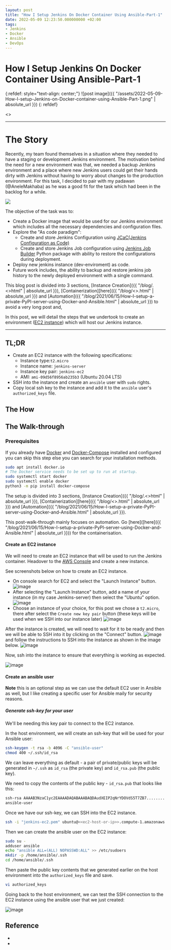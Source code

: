 ```yaml
---
layout: post
title: "How I Setup Jenkins On Docker Container Using Ansible-Part-1"
date: 2022-05-09 12:23:50.000000000 +02:00
tags:
- Jenkins
- Docker
- Ansible
- DevOps
---
```

# How I Setup Jenkins On Docker Container Using Ansible-Part-1

{:refdef: style="text-align: center;"}
![post image]({{ "/assets/2022-05-09-How-I-setup-Jenkins-on-Docker-container-using-Ansible-Part-1.png" | absolute_url }})
{: refdef}

<<TIME TO READ>>

---

# The Story

Recently, my team found themselves in a situation where they needed to have a staging or development Jenkins environment. The motivation behind the need for a new environment was that, we needed a backup Jenkins environment and a place where new Jenkins users could get their hands dirty with Jenkins without having to worry about changes to the production environment.
For this task, I decided to pair with my padawan (@AneleMakhaba) as he was a good fit for the task which had been in the backlog for a while.

![](https://user-images.githubusercontent.com/7910856/122241859-29ca4b00-cec3-11eb-94ca-ba484c3bb733.png)

The objective of the task was to:

- Create a Docker image that would be used for our Jenkins environment which includes all the necessary dependencies and configuration files.
- Explore the "As code paradigm":
  - Create and store Jenkins Configuration using [JCaC(Jenkins Configuration as Code)](https://www.jenkins.io/projects/jcasc/)
  - Create and store Jenkins Job configuration using [Jenkins Job Builder](https://jenkins-job-builder.readthedocs.io/en/latest/) Python package with ability to restore the configurations during deployment.
- Deploy new jenkins instance (dev-enviroment) as code.
- Future work includes, the ability to backup and restore jenkins job history to the newly deployed environment with a single command.

This blog post is divided into 3 sections, [Instance Creation]({{ "/blog/.<>html" | absolute_url }}), [Containerization][here]({{ "/blog/<>.html" | absolute_url }}) and [Automation]({{ "/blog/2021/06/15/How-I-setup-a-private-PyPI-server-using-Docker-and-Ansible.html" | absolute_url }}) to avoid a very long post and,

In this post, we will detail the steps that we undertook to create an environment ([EC2 instance](https://aws.amazon.com/ec2/instance-types/)) which will host our Jenkins instance.

<!-- In this post, we will detail the steps we took to create the environment and deploy it as code on an [EC2 instance](https://aws.amazon.com/ec2/instance-types/) using Ansible. -->

---

## TL;DR

- Create an EC2 instance with the following specifications:
  - Instance type:`t2.micro`
  - Instance name: `jenkins-server`
  - Instance key pair: `jenkins-ec2`
  - AMI: `ami-09d56f8956ab235b3` (Ubuntu 20.04 LTS)
- SSH into the instance and create an `ansible` user with `sudo` rights.
- Copy local ssh key to the instance and add it to the `ansible` user's `authorized_keys` file.

## The How

## The Walk-through

### Prerequisites

If you already have [Docker](https://docs.docker.com/get-docker/) and [Docker-Compose]() installed and configured you can skip this step else you can search for your installation methods.

```bash
sudo apt install docker.io
# The Docker service needs to be set up to run at startup.
sudo systemctl start docker
sudo systemctl enable docker
python3 -m pip install docker-compose
```

The setup is divided into 3 sections, [Instance Creation]({{ "/blog/.<>html" | absolute_url }}), [Containerization][here]({{ "/blog/<>.html" | absolute_url }}) and [Automation]({{ "/blog/2021/06/15/How-I-setup-a-private-PyPI-server-using-Docker-and-Ansible.html" | absolute_url }}).

This post-walk-through mainly focuses on automation. Go [here]([here]({{ "/blog/2021/06/15/How-I-setup-a-private-PyPI-server-using-Docker-and-Ansible.html" | absolute_url }})) for the containerisation.

#### Create an EC2 instance

We will need to create an EC2 instance that will be used to run the Jenkins container. Headover to the [AWS Console](https://console.aws.amazon.com/ec2/) and create a new instance.

See screenshots below on how to create an EC2 instance.

- On console search for EC2 and select the "Launch Instance" button.
![image](https://user-images.githubusercontent.com/7910856/167109925-8509860a-1ee5-436c-8892-5a320827d41f.png)
- After selecting the "Launch Instance" button, add a name of your instance (in my case Jenkins-server) then select the "Ubuntu" option.
![image](https://user-images.githubusercontent.com/7910856/167110033-a0953334-0a0b-406e-8168-f431624cb121.png)
- Choose an instance of your choice, for this post we chose a `t2.micro`, there after select the `Create new key pair` button (these keys will be used when we SSH into our instance later)
![image](https://user-images.githubusercontent.com/7910856/167110250-17cdc8d8-38be-418a-8ecc-f528df8bf361.png)

After the instance is created, we will need to wait for it to be ready and then we will be able to SSH into it by clicking on the "Connect" button.
![image](https://user-images.githubusercontent.com/7910856/167112330-f82f2df3-0f25-408a-af39-fb67a87e66db.png)
and follow the instructions to SSH into the instance as shown in the image below.
![image](https://user-images.githubusercontent.com/7910856/167112430-d48bac13-f099-425a-ba6c-7d5e41dcc0e0.png)

Now, ssh into the instance to ensure that everything is working as expected.

![image](https://user-images.githubusercontent.com/7910856/167112879-30d25b3f-c232-4f11-bf90-38eea7ce45c3.png)

#### Create an ansible user

**Note** this is an optional step as we can use the default EC2 user in Ansible as well, but I like creating a specific user for Ansible maily for security reasons.

##### Generate ssh-key for your user

We'll be needing this key pair to connect to the EC2 instance.

In the host environment, we will create an ssh-key that will be used for your Ansible user:

```bash
ssh-keygen -t rsa -b 4096 -C "ansible-user"
chmod 400 ~/.ssh/id_rsa
```

We can leave everything as default - a pair of private/public keys will be generated in `~/.ssh` as `id_rsa` (the private key) and `id_rsa.pub` (the public key).

We need to copy the contents of the public key - `id_rsa.pub` that looks like this:

```bash
ssh-rsa AAAAB3NzaC1yc2EAAAADAQABAAABAQDAudXEIP2qNrYDOVdS5T7ZB7...............
ansible-user
```

Once we have our ssh-key, we can SSH into the EC2 instance.

```bash
ssh -i "jenkins-ec2.pem" ubuntu@<<ec2-host-or-ip>>.compute-1.amazonaws.com
```

Then we can create the ansible user on the EC2 instance:

```bash
sudo su -
adduser ansible
echo "ansible ALL=(ALL) NOPASSWD:ALL" >> /etc/sudoers
mkdir -p /home/ansible/.ssh
cd /home/ansible/.ssh
```

Then paste the public key contents that we generated earlier on the host environment into the `authorized_keys` file and save.

```bash
vi authorized_keys
```

Going back to the host environment, we can test the SSH connection to the EC2 instance using the ansible user that we just created:

![image](https://user-images.githubusercontent.com/7910856/167115045-cfea6afa-c896-463f-938b-e7003d0fd212.png)

## Reference

- []()
- []()
